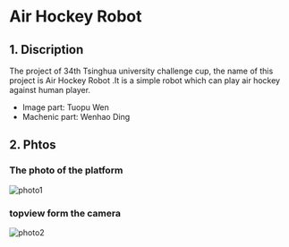 # Air Hockey Robot

## 1. Discription
The project of 34th Tsinghua university challenge cup, the name of this project is Air Hockey Robot .It is a simple robot which can play air hockey against human player.

* Image part:
Tuopu Wen
* Machenic part:
Wenhao Ding

## 2. Phtos

### The photo of the platform
![photo1](https://raw.githubusercontent.com/GilgameshD/Challenge-Cup-2016/master/photos/1.png)

### topview form the camera
![photo2](https://raw.githubusercontent.com/GilgameshD/Challenge-Cup-2016/master/photos/2.png)